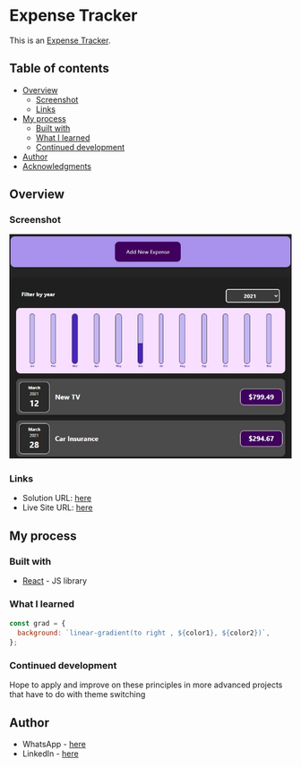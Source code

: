 # Expense Tracker

This is an [Expense Tracker](https://itksweb.github.io/expense-tracker/).

## Table of contents

- [Overview](#overview)
  - [Screenshot](#screenshot)
  - [Links](#links)
- [My process](#my-process)
  - [Built with](#built-with)
  - [What I learned](#what-i-learned)
  - [Continued development](#continued-development)
- [Author](#author)
- [Acknowledgments](#acknowledgments)

## Overview

### Screenshot

![](./screenshot.jpg)

### Links

- Solution URL: [here](https://github.com/itksweb/expense-tracker)
- Live Site URL: [here](https://itksweb.github.io/expense-tracker)

## My process

### Built with

- [React](https://reactjs.org/) - JS library

### What I learned

```js
const grad = {
  background: `linear-gradient(to right , ${color1}, ${color2})`,
};
```

### Continued development

Hope to apply and improve on these principles in more advanced projects that have to do with theme switching

## Author

- WhatsApp - [here](https://wa.me/2348060719978)
- LinkedIn - [here](https://www.linkedin.com/in/kingsleyikpefan)
